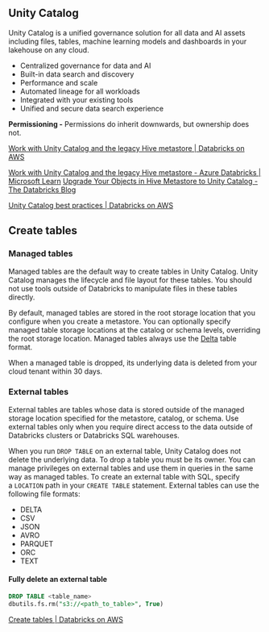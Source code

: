 ## Unity Catalog

Unity Catalog is a unified governance solution for all data and AI assets including files, tables, machine learning models and dashboards in your lakehouse on any cloud.

- Centralized governance for data and AI
- Built-in data search and discovery
- Performance and scale
- Automated lineage for all workloads
- Integrated with your existing tools
- Unified and secure data search experience

**Permissioning -** Permissions do inherit downwards, but ownership does not.

[Work with Unity Catalog and the legacy Hive metastore | Databricks on AWS](https://docs.databricks.com/data-governance/unity-catalog/hive-metastore.html#)

[Work with Unity Catalog and the legacy Hive metastore - Azure Databricks | Microsoft Learn](https://learn.microsoft.com/en-us/azure/databricks/data-governance/unity-catalog/hive-metastore)
[Upgrade Your Objects in Hive Metastore to Unity Catalog - The Databricks Blog](https://www.databricks.com/blog/2022/11/03/how-seamlessly-upgrade-your-hive-metastore-objects-unity-catalog-metastore-using)

[Unity Catalog best practices | Databricks on AWS](https://docs.databricks.com/data-governance/unity-catalog/best-practices.html)

## Create tables

### Managed tables

Managed tables are the default way to create tables in Unity Catalog. Unity Catalog manages the lifecycle and file layout for these tables. You should not use tools outside of Databricks to manipulate files in these tables directly.

By default, managed tables are stored in the root storage location that you configure when you create a metastore. You can optionally specify managed table storage locations at the catalog or schema levels, overriding the root storage location. Managed tables always use the [Delta](https://docs.databricks.com/delta/index.html) table format.

When a managed table is dropped, its underlying data is deleted from your cloud tenant within 30 days.

### External tables

External tables are tables whose data is stored outside of the managed storage location specified for the metastore, catalog, or schema. Use external tables only when you require direct access to the data outside of Databricks clusters or Databricks SQL warehouses.

When you run `DROP TABLE` on an external table, Unity Catalog does not delete the underlying data. To drop a table you must be its owner. You can manage privileges on external tables and use them in queries in the same way as managed tables. To create an external table with SQL, specify a `LOCATION` path in your `CREATE TABLE` statement. External tables can use the following file formats:

-   DELTA
-   CSV
-   JSON
-   AVRO
-   PARQUET
-   ORC
-   TEXT

#### Fully delete an external table

```sql
DROP TABLE <table_name>
dbutils.fs.rm("s3://<path_to_table>", True)
```

[Create tables | Databricks on AWS](https://docs.databricks.com/data-governance/unity-catalog/create-tables.html#)